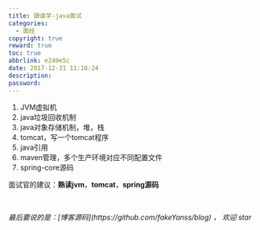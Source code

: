 ```yaml
---
title: 跟谁学-java面试
categories:
  - 面经
copyright: true
reward: true
toc: true
abbrlink: e249e5c
date: 2017-12-31 11:18:24
description:
password:
---
```


1. JVM虚拟机
2. java垃圾回收机制
3. java对象存储机制，堆，栈
4. tomcat，写一个tomcat程序
5. java引用
6. maven管理，多个生产环境对应不同配置文件
7. spring-core源码

面试官的建议：**熟读jvm**，**tomcat**，**spring源码**

<br>

<p id="div-border-top-green"><i>最后要说的是：[博客源码](https://github.com/fakeYanss/blog) ， 欢迎 star</i></p>